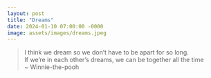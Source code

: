 ```yaml
---
layout: post
title: "Dreams"
date: 2024-01-10 07:00:00 -0000
image: assets/images/dreams.jpeg
---
```


>I think we dream so we don’t have to be apart for so long. <br/>
>If we’re in each other’s dreams, we can be together all the time <br/>
>~  Winnie-the-pooh<br/>